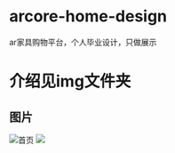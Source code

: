 # arcore-home-design
ar家具购物平台，个人毕业设计，只做展示
# 介绍见img文件夹
## 图片
![首页](https://github.com/LIJIANcoder97/arcore-home-design/tree/master/imge/s.png)
![](https://github.com/LIJIANcoder97/arcore-home-design/tree/master/imge/s.png)

